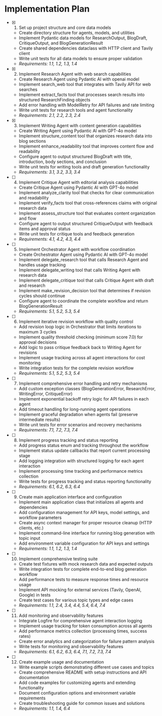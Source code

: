 # Implementation Plan

- [x] 1. Set up project structure and core data models
  - Create directory structure for agents, models, and utilities
  - Implement Pydantic data models for ResearchOutput, BlogDraft, CritiqueOutput, and BlogGenerationResult
  - Create shared dependencies dataclass with HTTP client and Tavily client
  - Write unit tests for all data models to ensure proper validation
  - _Requirements: 1.1, 1.2, 1.3, 1.4_

- [x] 2. Implement Research Agent with web search capabilities
  - Create Research Agent using Pydantic AI with openai model
  - Implement search_web tool that integrates with Tavily API for web searches
  - Implement extract_facts tool that processes search results into structured ResearchFinding objects
  - Add error handling with ModelRetry for API failures and rate limiting
  - Write unit tests for research tools and agent functionality
  - _Requirements: 2.1, 2.2, 2.3, 2.4_

- [x] 3. Implement Writing Agent with content generation capabilities
  - Create Writing Agent using Pydantic AI with GPT-4o model
  - Implement structure_content tool that organizes research data into blog sections
  - Implement enhance_readability tool that improves content flow and readability
  - Configure agent to output structured BlogDraft with title, introduction, body sections, and conclusion
  - Write unit tests for writing tools and draft generation functionality
  - _Requirements: 3.1, 3.2, 3.3, 3.4_

- [ ] 4. Implement Critique Agent with editorial analysis capabilities
  - Create Critique Agent using Pydantic AI with GPT-4o model
  - Implement analyze_clarity tool that checks for clear communication and readability
  - Implement verify_facts tool that cross-references claims with original research data
  - Implement assess_structure tool that evaluates content organization and flow
  - Configure agent to output structured CritiqueOutput with feedback items and approval status
  - Write unit tests for critique tools and feedback generation
  - _Requirements: 4.1, 4.2, 4.3, 4.4_

- [ ] 5. Implement Orchestrator Agent with workflow coordination
  - Create Orchestrator Agent using Pydantic AI with GPT-4o model
  - Implement delegate_research tool that calls Research Agent and handles usage tracking
  - Implement delegate_writing tool that calls Writing Agent with research data
  - Implement delegate_critique tool that calls Critique Agent with draft and research
  - Implement make_revision_decision tool that determines if revision cycles should continue
  - Configure agent to coordinate the complete workflow and return BlogGenerationResult
  - _Requirements: 5.1, 5.2, 5.3, 5.4_

- [ ] 6. Implement iterative revision workflow with quality control
  - Add revision loop logic in Orchestrator that limits iterations to maximum 3 cycles
  - Implement quality threshold checking (minimum score 7.0) for approval decisions
  - Add logic to pass critique feedback back to Writing Agent for revisions
  - Implement usage tracking across all agent interactions for cost monitoring
  - Write integration tests for the complete revision workflow
  - _Requirements: 5.1, 5.2, 5.3, 5.4_

- [ ] 7. Implement comprehensive error handling and retry mechanisms
  - Add custom exception classes (BlogGenerationError, ResearchError, WritingError, CritiqueError)
  - Implement exponential backoff retry logic for API failures in each agent
  - Add timeout handling for long-running agent operations
  - Implement graceful degradation when agents fail (preserve intermediate results)
  - Write unit tests for error scenarios and recovery mechanisms
  - _Requirements: 7.1, 7.2, 7.3, 7.4_

- [ ] 8. Implement progress tracking and status reporting
  - Add progress status enum and tracking throughout the workflow
  - Implement status update callbacks that report current processing stage
  - Add logging integration with structured logging for each agent interaction
  - Implement processing time tracking and performance metrics collection
  - Write tests for progress tracking and status reporting functionality
  - _Requirements: 6.1, 6.2, 6.3, 6.4_

- [ ] 9. Create main application interface and configuration
  - Implement main application class that initializes all agents and dependencies
  - Add configuration management for API keys, model settings, and workflow parameters
  - Create async context manager for proper resource cleanup (HTTP clients, etc.)
  - Implement command-line interface for running blog generation with topic input
  - Add environment variable configuration for API keys and settings
  - _Requirements: 1.1, 1.2, 1.3, 1.4_

- [ ] 10. Implement comprehensive testing suite
  - Create test fixtures with mock research data and expected outputs
  - Write integration tests for complete end-to-end blog generation workflow
  - Add performance tests to measure response times and resource usage
  - Implement API mocking for external services (Tavily, OpenAI, Google) in tests
  - Create test cases for various topic types and edge cases
  - _Requirements: 1.1, 2.4, 3.4, 4.4, 5.4, 6.4, 7.4_

- [ ] 11. Add monitoring and observability features
  - Integrate Logfire for comprehensive agent interaction logging
  - Implement usage tracking for token consumption across all agents
  - Add performance metrics collection (processing times, success rates)
  - Create error analytics and categorization for failure pattern analysis
  - Write tests for monitoring and observability features
  - _Requirements: 6.1, 6.2, 6.3, 6.4, 7.1, 7.2, 7.3, 7.4_

- [ ] 12. Create example usage and documentation
  - Write example scripts demonstrating different use cases and topics
  - Create comprehensive README with setup instructions and API documentation
  - Add code examples for customizing agents and extending functionality
  - Document configuration options and environment variable requirements
  - Create troubleshooting guide for common issues and solutions
  - _Requirements: 1.1, 1.4, 6.4_